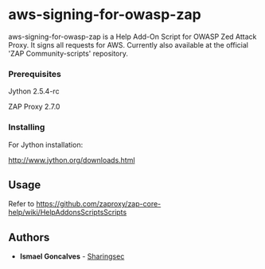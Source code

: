 # aws-signing-for-owasp-zap

aws-signing-for-owasp-zap is a Help Add-On Script for OWASP Zed Attack Proxy. It signs all requests for AWS.
Currently also available at the official 'ZAP Community-scripts' repository.

### Prerequisites

Jython 2.5.4-rc

ZAP Proxy 2.7.0

### Installing

For Jython installation:

http://www.jython.org/downloads.html

## Usage

Refer to https://github.com/zaproxy/zap-core-help/wiki/HelpAddonsScriptsScripts

## Authors

* **Ismael Goncalves** -  [Sharingsec](https://sharingsec.blogspot.com)


